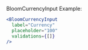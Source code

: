 BloomCurrencyInput Example:

```jsx
<BloomCurrencyInput 
  label="Currency"
  placeholder="100"
  validations={[]}
/>
```
